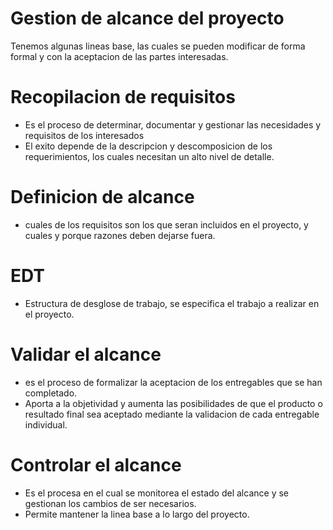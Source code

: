 # Gestion de alcance del proyecto
 
Tenemos algunas lineas base, las cuales se pueden modificar de forma formal y con la aceptacion de las partes
interesadas.

# Recopilacion de requisitos

- Es el proceso de determinar, documentar y gestionar las necesidades y requisitos de los interesados
- El exito depende de la descripcion y descomposicion de los requerimientos, los cuales necesitan un alto nivel de detalle.

# Definicion de alcance

- cuales de los requisitos son los que seran incluidos en el proyecto, y cuales y porque razones deben dejarse fuera.

# EDT

- Estructura de desglose de trabajo, se especifica el trabajo a realizar en el proyecto.

# Validar el alcance

- es el proceso de formalizar la aceptacion de los entregables que se han completado.
- Aporta a la objetividad y aumenta las posibilidades de que el producto o resultado final sea aceptado
	mediante la validacion de cada entregable individual.
	
# Controlar el alcance

- Es el procesa en el cual se monitorea el estado del alcance y se gestionan los cambios de ser necesarios.
- Permite mantener la linea base a lo largo del proyecto.